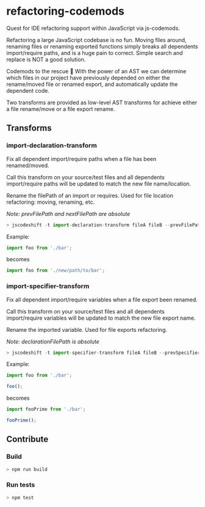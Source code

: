 # refactoring-codemods

Quest for IDE refactoring support within JavaScript via js-codemods.

Refactoring a large JavaScript codebase is no fun. Moving files around, renaming files or renaming exported functions simply breaks all dependents import/require paths, and is a huge pain to correct. Simple search and replace is NOT a good solution.

Codemods to the rescue :rocket: With the power of an AST we can determine which files in our project have previously depended on either the rename/moved file or renamed export, and automatically update the dependent code. 

Two transforms are provided as low-level AST transforms for achieve either a file rename/move or a file export rename.

## Transforms

### import-declaration-transform

Fix all dependent import/require paths when a file has been renamed/moved. 

Call this transform on your source/test files and all dependents import/require paths will be updated to match the new file name/location.

Rename the filePath of an import or requires. Used for file location refactoring: moving, renaming, etc.

_Note: prevFilePath and nextFilePath are absolute_

```js
> jscodeshift -t import-declaration-transform fileA fileB --prevFilePath=/Users/jurassix/example/bar --nextFilePath=/Users/jurassix/example/new/path/to/bar
```

Example:

```js
import foo from './bar';
```

 becomes

 ```js
import foo from './new/path/to/bar';
 ```

### import-specifier-transform

Fix all dependent import/require variables when a file export been renamed.

Call this transform on your source/test files and all dependents import/require variables will be updated to match the new file export name.

Rename the imported variable. Used for file exports refactoring.

_Note: declarationFilePath is absolute_

```js
> jscodeshift -t import-specifier-transform fileA fileB --prevSpecifier=foo --nextSpecifier=fooPrime --declarationFilePath=/Users/jurassix/example/bar
```

Example:

```js
import foo from './bar';

foo();
```

 becomes

 ```js
import fooPrime from './bar';

fooPrime();
 ```

## Contribute

### Build
```js
> npm run build
```

### Run tests
```js
> npm test
```
